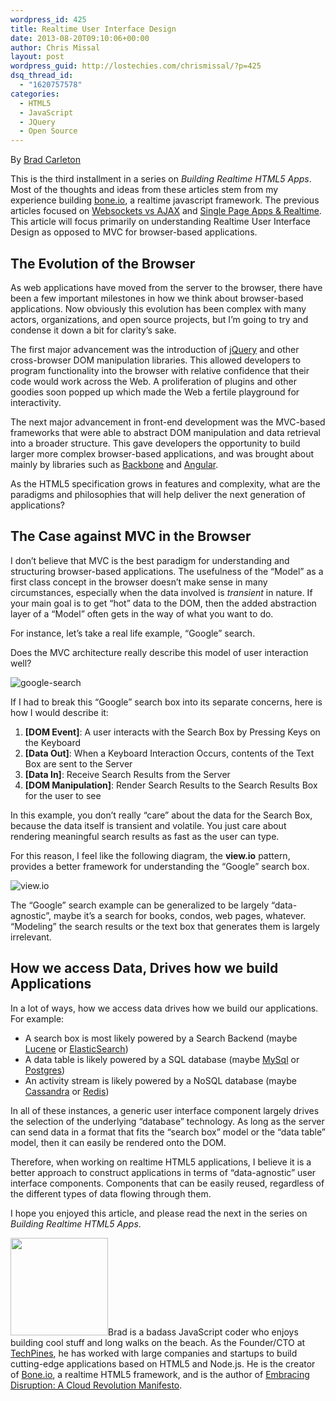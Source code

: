 ```yaml
---
wordpress_id: 425
title: Realtime User Interface Design
date: 2013-08-20T09:10:06+00:00
author: Chris Missal
layout: post
wordpress_guid: http://lostechies.com/chrismissal/?p=425
dsq_thread_id:
  - "1620757578"
categories:
  - HTML5
  - JavaScript
  - JQuery
  - Open Source
---
```

By [Brad Carleton](http://twitter.com/techpines)

This is the third installment in a series on _Building Realtime HTML5 Apps_. Most of the thoughts and ideas from these articles stem from my experience building [bone.io](http://bone.io), a realtime javascript framework. The previous articles focused on [Websockets vs AJAX](http://lostechies.com/chrismissal/2013/08/06/browser-wars-websockets-vs-ajax/) and [Single Page Apps & Realtime](http://lostechies.com/chrismissal/2013/08/13/single-page-apps-realtime-a-love-story/). This article will focus primarily on understanding Realtime User Interface Design as opposed to MVC for browser-based applications.

## The Evolution of the Browser

As web applications have moved from the server to the browser, there have been a few important milestones in how we think about browser-based applications. Now obviously this evolution has been complex with many actors, organizations, and open source projects, but I&#8217;m going to try and condense it down a bit for clarity&#8217;s sake.

The first major advancement was the introduction of [jQuery](http://jquery.com/) and other cross-browser DOM manipulation libraries. This allowed developers to program functionality into the browser with relative confidence that their code would work across the Web. A proliferation of plugins and other goodies soon popped up which made the Web a fertile playground for interactivity.

The next major advancement in front-end development was the MVC-based frameworks that were able to abstract DOM manipulation and data retrieval into a broader structure. This gave developers the opportunity to build larger more complex browser-based applications, and was brought about mainly by libraries such as [Backbone](http://backbonejs.org/) and [Angular](http://angularjs.org/).

As the HTML5 specification grows in features and complexity, what are the paradigms and philosophies that will help deliver the next generation of applications?

## The Case against MVC in the Browser

I don&#8217;t believe that MVC is the best paradigm for understanding and structuring browser-based applications. The usefulness of the &#8220;Model&#8221; as a first class concept in the browser doesn&#8217;t make sense in many circumstances, especially when the data involved is _transient_ in nature. If your main goal is to get &#8220;hot&#8221; data to the DOM, then the added abstraction layer of a &#8220;Model&#8221; often gets in the way of what you want to do.

For instance, let&#8217;s take a real life example, &#8220;Google&#8221; search.

Does the MVC architecture really describe this model of user interaction well?

![google-search](http://cdn.techpines.io/google-search.png)

If I had to break this &#8220;Google&#8221; search box into its separate concerns, here is how I would describe it:

  1. **[DOM Event]**: A user interacts with the Search Box by Pressing Keys on the Keyboard
  2. **[Data Out]**: When a Keyboard Interaction Occurs, contents of the Text Box are sent to the Server
  3. **[Data In]**: Receive Search Results from the Server
  4. **[DOM Manipulation]**: Render Search Results to the Search Results Box for the user to see

In this example, you don&#8217;t really &#8220;care&#8221; about the data for the Search Box, because the data itself is transient and volatile. You just care about rendering meaningful search results as fast as the user can type.

For this reason, I feel like the following diagram, the **view.io** pattern, provides a better framework for understanding the &#8220;Google&#8221; search box.

![view.io](http://cdn.techpines.io/view.io.png)

The &#8220;Google&#8221; search example can be generalized to be largely &#8220;data-agnostic&#8221;, maybe it&#8217;s a search for books, condos, web pages, whatever. &#8220;Modeling&#8221; the search results or the text box that generates them is largely irrelevant.

## How we access Data, Drives how we build Applications

In a lot of ways, how we access data drives how we build our applications. For example:

  * A search box is most likely powered by a Search Backend (maybe [Lucene](http://lucene.apache.org/) or [ElasticSearch](http://www.elasticsearch.org/))
  * A data table is likely powered by a SQL database (maybe [MySql](http://www.mysql.com/) or [Postgres](http://www.postgresql.org/))
  * An activity stream is likely powered by a NoSQL database (maybe [Cassandra](http://cassandra.apache.org/) or [Redis](http://redis.io/))

In all of these instances, a generic user interface component largely drives the selection of the underlying &#8220;database&#8221; technology. As long as the server can send data in a format that fits the &#8220;search box&#8221; model or the &#8220;data table&#8221; model, then it can easily be rendered onto the DOM.

Therefore, when working on realtime HTML5 applications, I believe it is a better approach to construct applications in terms of &#8220;data-agnostic&#8221; user interface components. Components that can be easily reused, regardless of the different types of data flowing through them.

I hope you enjoyed this article, and please read the next in the series on _Building Realtime HTML5 Apps_.

[<img class="alignleft  wp-image-403" title="Brad Carleton" src="http://clayvessel.org/clayvessel/wp-content/uploads/2013/08/brad-headshot.jpg" alt="" width="156" height="156" srcset="http://clayvessel.org/clayvessel/wp-content/uploads/2013/08/brad-headshot.jpg 512w, http://clayvessel.org/clayvessel/wp-content/uploads/2013/08/brad-headshot-150x150.jpg 150w, http://clayvessel.org/clayvessel/wp-content/uploads/2013/08/brad-headshot-300x300.jpg 300w, http://clayvessel.org/clayvessel/wp-content/uploads/2013/08/brad-headshot-100x100.jpg 100w" sizes="(max-width: 156px) 100vw, 156px" />](http://clayvessel.org/clayvessel/wp-content/uploads/2013/08/brad-headshot.jpg)Brad is a badass JavaScript coder who enjoys building cool stuff and long walks on the beach. As the Founder/CTO at [TechPines](http://www.techpines.com "We Make Awesome Apps"), he has worked with large companies and startups to build cutting-edge applications based on HTML5 and Node.js. He is the creator of [Bone.io](http://bone.io "bone.io - Realtime Single Page HTML5 Apps"), a realtime HTML5 framework, and is the author of [Embracing Disruption: A Cloud Revolution Manifesto](http://embracingdisruption.com "embracing disruption a cloud revolution manifesto").